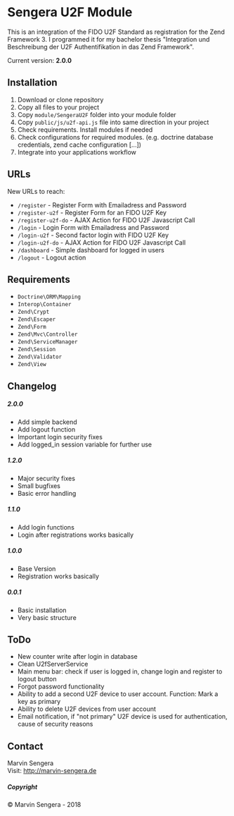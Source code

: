 # Sengera U2F Module
This is an integration of the FIDO U2F Standard as registration for the Zend Framework 3. I programmed it for my 
bachelor thesis "Integration und Beschreibung der U2F Authentifikation in das Zend Framework".

Current version: **2.0.0**

## Installation
1. Download or clone repository
2. Copy all files to your project
3. Copy `module/SengeraU2F` folder into your module folder
4. Copy `public/js/u2f-api.js` file into same direction in your project
5. Check requirements. Install modules if needed
6. Check configurations for required modules. (e.g. doctrine database credentials, zend cache configuration [...])
7. Integrate into your applications workflow

## URLs
New URLs to reach:
- `/register` - Register Form with Emailadress and Password
- `/register-u2f` - Register Form for an FIDO U2F Key
- `/register-u2f-do` - AJAX Action for FIDO U2F Javascript Call
- `/login` - Login Form with Emailadress and Password
- `/login-u2f` - Second factor login with FIDO U2F Key
- `/login-u2f-do` - AJAX Action for FIDO U2F Javascript Call
- `/dashboard` - Simple dashboard for logged in users
- `/logout` - Logout action

## Requirements
- `Doctrine\ORM\Mapping`
- `Interop\Container`
- `Zend\Crypt`
- `Zend\Escaper`
- `Zend\Form`
- `Zend\Mvc\Controller`
- `Zend\ServiceManager`
- `Zend\Session`
- `Zend\Validator`
- `Zend\View`

## Changelog
##### 2.0.0
- Add simple backend
- Add logout function
- Important login security fixes
- Add logged_in session variable for further use

##### 1.2.0
- Major security fixes
- Small bugfixes
- Basic error handling

##### 1.1.0
- Add login functions
- Login after registrations works basically

##### 1.0.0
- Base Version
- Registration works basically

##### 0.0.1
- Basic installation
- Very basic structure

## ToDo
- New counter write after login in database
- Clean U2fServerService
- Main menu bar: check if user is logged in, change login and register to logout button
- Forgot password functionality
- Ability to add a second U2F device to user account. Function: Mark a key as primary
- Ability to delete U2F devices from user account
- Email notification, if "not primary" U2F device is used for authentication, cause of security reasons

## Contact
Marvin Sengera  
Visit: http://marvin-sengera.de

##### Copyright
&copy;  Marvin Sengera - 2018
